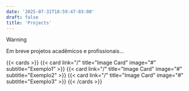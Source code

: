 ```yaml
---
date: '2025-07-31T18:59:47-03:00'
draft: false
title: 'Projects'
---
```


> [!WARNING]
> Em breve projetos acadêmicos e profissionais...

{{< cards >}}
  {{< card link="/" title="Image Card" image="#" subtitle="Exemplo1" >}}
    {{< card link="/" title="Image Card" image="#" subtitle="Exemplo2" >}}
      {{< card link="/" title="Image Card" image="#" subtitle="Exemplo3" >}}
{{< /cards >}}